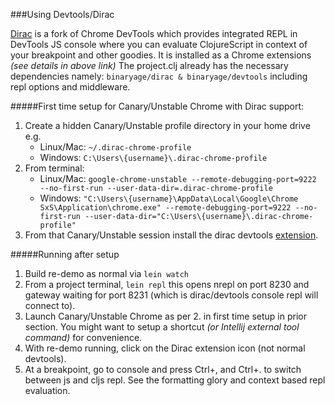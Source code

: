 ###Using Devtools/Dirac

[Dirac](https://github.com/binaryage/dirac) is a fork of Chrome DevTools which provides integrated REPL in DevTools JS console
where you can evaluate ClojureScript in context of your breakpoint and other goodies.
It is installed as a Chrome extensions *(see details in above link)*
The project.clj already has the necessary dependencies namely:
```binaryage/dirac & binaryage/devtools``` including repl options and middleware.


#####First time setup for Canary/Unstable Chrome with Dirac support:

1. Create a hidden Canary/Unstable profile directory in your home drive e.g.
     - Linux/Mac: `~/.dirac-chrome-profile`
     - Windows: `C:\Users\{username}\.dirac-chrome-profile`
2. From terminal:
     - Linux/Mac: `google-chrome-unstable --remote-debugging-port=9222 --no-first-run --user-data-dir=.dirac-chrome-profile`
     - Windows: `"C:\Users\{username}\AppData\Local\Google\Chrome SxS\Application\chrome.exe" --remote-debugging-port=9222 --no-first-run --user-data-dir="C:\Users\{username}\.dirac-chrome-profile"`
3. From that Canary/Unstable session install the dirac devtools [extension](https://chrome.google.com/webstore/detail/dirac-devtools/kbkdngfljkchidcjpnfcgcokkbhlkogi).


#####Running after setup

1. Build re-demo as normal via ```lein watch```
2. From a project terminal, ```lein repl```  this opens nrepl on port 8230 and gateway waiting for port 8231 (which is dirac/devtools console repl will connect to).
3. Launch Canary/Unstable Chrome as per 2. in first time setup in prior section. You might want to setup a shortcut *(or Intellij external tool command)* for convenience.
4. With re-demo running, click on the Dirac extension icon (not normal devtools).
5. At a breakpoint, go to console and press Ctrl+, and Ctrl+. to switch between js and cljs repl. See the formatting glory and context based repl evaluation.
